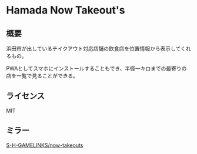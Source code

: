 # Hamada Now Takeout's
## 概要

浜田市が出しているテイクアウト対応店舗の飲食店を位置情報から表示してくれるもの。

PWAとしてスマホにインストールすることもでき、半径一キロまでの最寄りの店を一覧で見ることができる。

## ライセンス

MIT

## ミラー

[S-H-GAMELINKS/now-takeouts](https://github.com/S-H-GAMELINKS/now-takeouts)